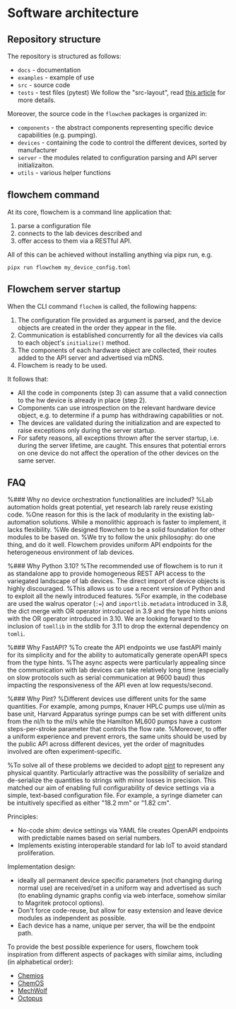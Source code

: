 # Software architecture

## Repository structure
The repository is structured as follows:
* `docs` - documentation
* `examples` - example of use
* `src` - source code
* `tests` - test files (pytest)
We follow the "src-layout", read [this article](https://setuptools.pypa.io/en/latest/userguide/package_discovery.html#src-layout) for more details.

Moreover, the source code in the `flowchem` packages is organized in:
* `components` - the abstract components representing specific device capabilities (e.g. pumping).
* `devices` - containing the code to control the different devices, sorted by manufacturer
* `server` - the modules related to configuration parsing and API server initializaiton.
* `utils` - various helper functions

## flowchem command
At its core, flowchem is a command line application that:
1. parse a configuration file
2. connects to the lab devices described and
3. offer access to them via a RESTful API.

All of this can be achieved without installing anything via pipx run, e.g.
```shell
pipx run flowchem my_device_config.toml
```

## Flowchem server startup
When the CLI command `flochem` is called, the following happens:
1. The configuration file provided as argument is parsed, and the device objects are created in the order they appear in the file.
2. Communication is established concurrently for all the devices via calls to each object's `initialize()` method.
3. The components of each hardware object are collected, their routes added to the API server and advertised via mDNS.
4. Flowchem is ready to be used.

It follows that:
* All the code in components (step 3) can assume that a valid connection to the hw device is already in place (step 2).
* Components can use introspection on the relevant hardware device object, e.g. to determine if a pump has withdrawing
  capabilities or not.
* The devices are validated during the initialization and are expected to raise exceptions only during the server startup.
* For safety reasons, all exceptions thrown after the server startup, i.e. during the server lifetime, are caught.
  This ensures that potential errors on one device do not affect the operation of the other devices on the same server.

## FAQ

%### Why no device orchestration functionalities are included?
%Lab automation holds great potential, yet research lab rarely reuse existing code.
%One reason for this is the lack of modularity in the existing lab-automation solutions. While a monolithic approach is faster to implement, it lacks flexibility.
%We designed flowchem to be a solid foundation for other modules to be based on.
%We try to follow the unix philosophy: do one thing, and do it well. Flowchem provides uniform API endpoints for the heterogeneous environment of lab devices.

%### Why Python 3.10?
%The recommended use of flowchem is to run it as standalone app to provide homogeneous REST API access to the variegated landscape of lab devices. The direct import of device objects is highly discouraged.
%This allows us to use a recent version of Python and to exploit all the newly introduced features.
%For example, in the codebase are used the walrus operator (`:=`) and `importlib.metadata` introduced in 3.8, the dict merge with OR operator introduced in 3.9 and the type hints unions with the OR operator introduced in 3.10. We are looking forward to the inclusion of `tomllib` in the stdlib for 3.11 to drop the external dependency on `tomli`.

%### Why FastAPI?
%To create the API endpoints we use fastAPI mainly for its simplicity and for the ability to automatically generate openAPI specs from the type hints.
%The async aspects were particularly appealing since the communication with lab devices can take relatively long time (especially on slow protocols such as serial communication at 9600 baud) thus impacting the responsiveness of the API even at low requests/second.

%### Why Pint?
%Different devices use different units for the same quantities. For example, among pumps, Knauer HPLC pumps use ul/min as base unit, Harvard Apparatus syringe pumps can be set with different units from the nl/h to the ml/s while the Hamilton ML600 pumps have a custom steps-per-stroke parameter that controls the flow rate.
%Moreover, to offer a uniform experience and prevent errors, the same units should be used by the public API across different devices, yet the order of magnitudes involved are often experiment-specific.

%To solve all of these problems we decided to adopt [pint](https://pint.readthedocs.io/en/stable/) to represent any physical quantity. Particularly attractive was the possibility of serialize and de-serialize the quantities to strings with minor losses in precision. This matched our aim of enabling full configurability of device settings via a simple, text-based configuration file. For example, a syringe diameter can be intuitively specified as either "18.2 mm" or "1.82 cm".

Principles:
- No-code shim: device settings via YAML file creates OpenAPI endpoints with predictable names based on serial numbers.
- Implements existing interoperable standard for lab IoT to avoid standard proliferation.

Implementation design:
  - ideally all permanent device specific parameters (not changing during normal use) are received/set in a uniform way and advertised as such (to enabling dynamic graphs config via web interface, somehow similar to Magritek protocol options).
- Don't force code-reuse, but allow for easy extension and leave device modules as independent as possible.
- Each device has a name, unique per server, tha will be the endpoint path.

To provide the best possible experience for users, flowchem took inspiration from different aspects of packages with
similar aims, including (in alphabetical order):
- [Chemios](https://github.com/Chemios/chemios)
- [ChemOS](https://github.com/aspuru-guzik-group/ChemOS)
- [MechWolf](https://github.com/MechWolf/MechWolf)
- [Octopus](https://github.com/richardingham/octopus)
